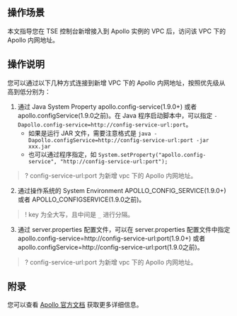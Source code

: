## 操作场景
本文指导您在 TSE 控制台新增接入到 Apollo 实例的 VPC 后，访问该 VPC 下的 Apollo 内网地址。

## 操作说明
您可以通过以下几种方式连接到新增 VPC 下的 Apollo 内网地址，按照优先级从高到低分别为：
1. 通过 Java System Property apollo.config-service(1.9.0+) 或者 apollo.configService(1.9.0之前)。在 Java 程序启动脚本中，可以指定 `-Dapollo.config-service=http://config-service-url:port`。
    - 如果是运行 JAR 文件，需要注意格式是 `java -Dapollo.configService=http://config-service-url:port -jar xxx.jar`
    - 也可以通过程序指定，如 `System.setProperty("apollo.config-service", "http://config-service-url:port");`
>? config-service-url:port 为新增 vpc 下的 Apollo 内网地址。
2. 通过操作系统的 System Environment APOLLO_CONFIG_SERVICE(1.9.0+) 或者 APOLLO_CONFIGSERVICE(1.9.0之前)。
>! key 为全大写，且中间是 `_` 进行分隔。
3. 通过 server.properties 配置文件，可以在 server.properties 配置文件中指定 apollo.config-service=http://config-service-url:port(1.9.0+) 或者 apollo.configService=http://config-service-url:port(1.9.0之前)。
>? config-service-url:port 为新增 vpc 下的 Apollo 内网地址。

## 附录
您可以查看 [Apollo 官方文档](https://www.apolloconfig.com/#/zh/usage/java-sdk-user-guide?id=_1222-%e8%b7%b3%e8%bf%87apollo-meta-server%e6%9c%8d%e5%8a%a1%e5%8f%91%e7%8e%b0) 获取更多详细信息。
